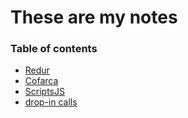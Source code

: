 # These are my notes 

### Table of contents
- [Redur](./redur.md)
- [Cofarca](./cofarca.md)
- [ScriptsJS](./scripts.js)
- [drop-in calls](./dropInCalls.md)
